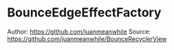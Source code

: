 # BounceEdgeEffectFactory
Author: https://github.com/juanmeanwhile
Source: https://github.com/juanmeanwhile/BounceRecyclerView 
